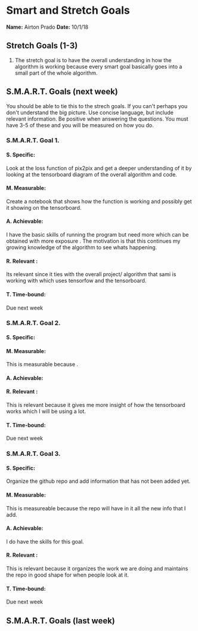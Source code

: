 # Smart and Stretch Goals

**Name:** Airton Prado
**Date:** 10/1/18

## Stretch Goals (1-3)

1. The stretch goal is to have the overall understanding in how the algorithm is working because every smart goal basically goes into a small part of the whole algorithm. 


## S.M.A.R.T. Goals (next week)

You should be able to tie this to the strech goals. If you can't perhaps you don't understand the big picture.
Use concise language, but include relevant information. Be positive when answering the questions. You must have
3-5 of these and you will be measured on how you do.


### S.M.A.R.T. Goal 1.

#### S. Specific: 
Look at the loss function of pix2pix and get a deeper understanding of it by looking at the tensorboard diagram of the overall algorithm and code.

#### M. Measurable: 
Create a notebook that shows how the function is working and possibly get it showing on the tensorboard. 

#### A. Achievable: 
I have the basic skills of running the program but need more which can be obtained with more exposure . The motivation is that this continues my growing knowledge of the algorithm to see whats happening. 

#### R. Relevant :
Its relevant since it ties with the overall project/ algorithm that sami is working with which uses tensorfow and the tensorboard.


#### T. Time-bound: 
Due next week

### S.M.A.R.T. Goal 2.

#### S. Specific:  

#### M. Measurable: 
This is measurable because . 

#### A. Achievable: 
 


#### R. Relevant :
This is relevant because it gives me more insight of how the tensorboard works which I will be using a lot.  


#### T. Time-bound: 
Due next week

### S.M.A.R.T. Goal 3.

#### S. Specific: 
Organize the github repo and add information that has not been added yet.

#### M. Measurable: 
This is measureable because the repo will have in it all the new info that I add.

#### A. Achievable: 
I do have the skills for this goal.

#### R. Relevant :
This is relevant because it organizes the work we are doing and maintains the repo in good shape for when people look at it. 

#### T. Time-bound: 
Due next week


## S.M.A.R.T. Goals (last week)






